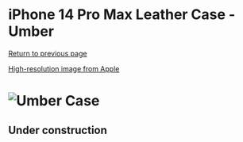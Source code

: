 # iPhone 14 Pro Max Leather Case - Umber

[Return to previous page](/iphone_14)

[High-resolution image from Apple](https://store.storeimages.cdn-apple.com/8756/as-images.apple.com/is//MPPQ3?wid=4500&hei=4500&fmt=png)

# ![Umber Case](/everyphone/MPPQ3.png)

## Under construction
